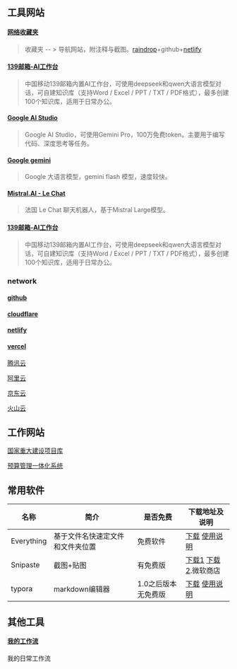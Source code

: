 

## 工具网站

#### [网络收藏夹](https://bookmark.fanqiemiao.com/)

> 收藏夹 -- > 导航网站，附注释与截图。[raindrop](https://app.raindrop.io/my/0)+github+[netlify](https://shoucangjia.netlify.app/)

#### [139邮箱-AI工作台](https://appmail.mail.10086.cn/m7/index.html)

> 中国移动139邮箱内置AI工作台，可使用deepseek和qwen大语言模型对话，可自建知识库（支持Word / Excel / PPT / TXT / PDF格式），最多创建100个知识库，适用于日常办公。

#### [Google AI Studio](https://aistudio.google.com/prompts/new_chat)

> Google AI Studio，可使用Gemini Pro，100万免费token。主要用于编写代码、深度思考等任务。


#### [Google gemini](https://gemini.google.com/app?hl=zh-cn)

> Google 大语言模型，gemini flash 模型，速度较快。

#### [Mistral.AI - Le Chat](https://chat.mistral.ai/chat)

> 法国 Le Chat 聊天机器人，基于Mistral Large模型。


#### [139邮箱-AI工作台](https://appmail.mail.10086.cn/m7/index.html)

> 中国移动139邮箱内置AI工作台，可使用deepseek和qwen大语言模型对话，可自建知识库（支持Word / Excel / PPT / TXT / PDF格式），最多创建100个知识库，适用于日常办公。



### network

#### [github](https://github.com/)

#### [cloudflare](https://dash.cloudflare.com/)

#### [netlify](https://app.netlify.com/)

#### [vercel](https://vercel.com/)

[腾讯云 ](https://cloud.tencent.com/)

[阿里云](https://cn.aliyun.com/)

[京东云](https://console.jdcloud.com/)

[火山云](https://www.volcengine.com/)




## 工作网站

[国家重大建设项目库](https://kpp.ndrc.gov.cn/account/signin)

[预算管理一体化系统](http://119.36.213.20:28372/auth/loginUser.html)

## 常用软件

| 名称       | 简介                             | 是否免费            | 下载地址及说明                                               |
| ---------- | -------------------------------- | ------------------- | ------------------------------------------------------------ |
| Everything | 基于文件名快速定文件和文件夹位置 | 免费软件            | [下载](https://www.voidtools.com/zh-cn/downloads/)  [使用说明](https://www.voidtools.com/zh-cn/faq/) |
| Snipaste   | 截图+贴图                        | 有免费版            | [下载1](https://zh.snipaste.com/) [下载2](https://apps.microsoft.com/detail/9p1wxpkb68kx?hl=zh-CN&gl=CN).微软商店 |
| typora     | markdown编辑器                   | 1.0之后版本无免费版 | [下载](https://typora.io/#feature) [使用说明](typora.html)   |

## 其他工具

#### [我的工作流](https://bookmark.fanqiemiao.com/blog)

我的日常工作流